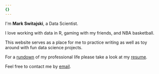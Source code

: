 ```yaml
---
{}
---
```


I'm **Mark Switajski**, a Data Scientist.

I love working with data in R, gaming with my friends, and NBA basketball.

This website serves as a place for me to practice writing as well as toy around with fun data science projects.

For a [rundown] of my professional life please take a look at my [resume].

Feel free to contact me by [email].

[projects]: /projects
[resume]: /resume/markswitajskiresume.pdf
[@username]: https://twitter.com/username
[email]: mailto:email@example.com
[rundown]: https://www.youtube.com/watch?v=FQpu-dCejPo
